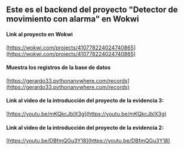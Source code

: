 ## Este es el backend del proyecto "Detector de movimiento con alarma" en Wokwi
#### Link al proyecto en Wokwi
[https://wokwi.com/projects/410778224024740865](https://wokwi.com/projects/410778224024740865)

#### Muestra los registros de la base de datos
[https://gerardo33.pythonanywhere.com/records](https://gerardo33.pythonanywhere.com/records)

#### Link al video de la introducción del proyecto de la evidencia 3:
[https://youtu.be/mKQkcJblX3g](https://youtu.be/mKQkcJblX3g)

#### Link al video de la introducción del proyecto de la evidencia 2:
[https://youtu.be/DBfmQGu3Y18](https://youtu.be/DBfmQGu3Y18)
